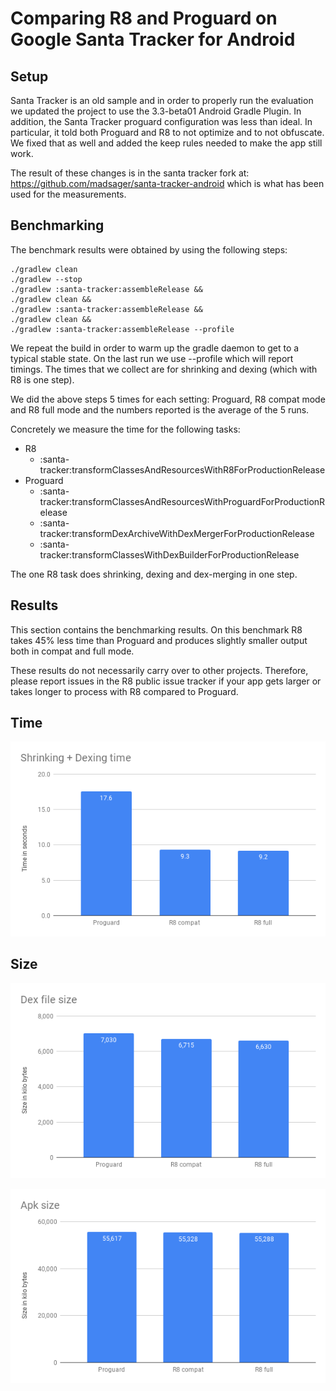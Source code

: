 Comparing R8 and Proguard on Google Santa Tracker for Android
===

Setup
---

Santa Tracker is an old sample and in order to properly run the evaluation we updated the project to use the 3.3-beta01 Android Gradle Plugin. In addition, the Santa Tracker proguard configuration was less than ideal. In particular, it told both Proguard and R8 to not optimize and to not obfuscate. We fixed that as well and added the keep rules needed to make the app still work.

The result of these changes is in the santa tracker fork at: https://github.com/madsager/santa-tracker-android which is what has been used for the measurements.

Benchmarking
---

The benchmark results were obtained by using the following steps:

```
./gradlew clean
./gradlew --stop
./gradlew :santa-tracker:assembleRelease &&
./gradlew clean &&
./gradlew :santa-tracker:assembleRelease &&
./gradlew clean &&
./gradlew :santa-tracker:assembleRelease --profile
```

We repeat the build in order to warm up the gradle daemon to get to a typical stable state. On the last run we use --profile which will report timings. The times that we collect are for shrinking and dexing (which with R8 is one step).

We did the above steps 5 times for each setting: Proguard, R8 compat mode and R8 full mode and the numbers reported is the average of the 5 runs.

Concretely we measure the time for the following tasks:

- R8
    - :santa-tracker:transformClassesAndResourcesWithR8ForProductionRelease
- Proguard
    - :santa-tracker:transformClassesAndResourcesWithProguardForProductionRelease
    - :santa-tracker:transformDexArchiveWithDexMergerForProductionRelease	
    - :santa-tracker:transformClassesWithDexBuilderForProductionRelease	

The one R8 task does shrinking, dexing and dex-merging in one step.

Results
---

This section contains the benchmarking results. On this benchmark R8 takes 45% less time than Proguard and produces slightly smaller output both in compat and full mode.

These results do not necessarily carry over to other projects. Therefore, please report issues in the R8 public issue tracker if your app gets larger or takes longer to process with R8 compared to Proguard.

Time
---

![graph comparing R8 and Proguard build speed](benchmarks/graphs/shrinking-and-dexing-time.png)

Size
---

![graph comparing dex file size of R8 and Proguard builds](benchmarks/graphs/dex-file-size.png)

![graph comparing apk file size of R8 and Proguard builds](benchmarks/graphs/apk-file-size.png)

